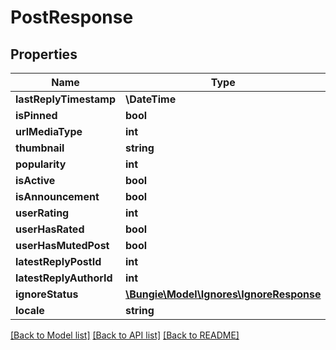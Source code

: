 # PostResponse

## Properties
Name | Type | Description | Notes
------------ | ------------- | ------------- | -------------
**lastReplyTimestamp** | **\DateTime** |  | [optional] 
**isPinned** | **bool** |  | [optional] 
**urlMediaType** | **int** |  | [optional] 
**thumbnail** | **string** |  | [optional] 
**popularity** | **int** |  | [optional] 
**isActive** | **bool** |  | [optional] 
**isAnnouncement** | **bool** |  | [optional] 
**userRating** | **int** |  | [optional] 
**userHasRated** | **bool** |  | [optional] 
**userHasMutedPost** | **bool** |  | [optional] 
**latestReplyPostId** | **int** |  | [optional] 
**latestReplyAuthorId** | **int** |  | [optional] 
**ignoreStatus** | [**\Bungie\Model\Ignores\IgnoreResponse**](IgnoreResponse.md) |  | [optional] 
**locale** | **string** |  | [optional] 

[[Back to Model list]](../README.md#documentation-for-models) [[Back to API list]](../README.md#documentation-for-api-endpoints) [[Back to README]](../README.md)


